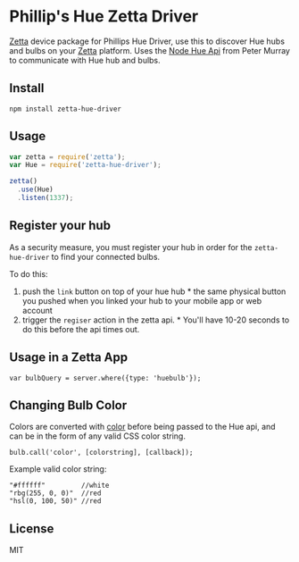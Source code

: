 # Phillip's Hue Zetta Driver

[Zetta](http://zettajs.io) device package for Phillips Hue Driver, use this to discover Hue hubs and bulbs on your [Zetta](http://zettajs.io) platform. Uses the [Node Hue Api](https://github.com/peter-murray/node-hue-api) from Peter Murray to communicate with Hue hub and bulbs.

## Install

```
npm install zetta-hue-driver
```

## Usage

```js
var zetta = require('zetta');
var Hue = require('zetta-hue-driver');

zetta()
  .use(Hue)
  .listen(1337);
```

## Register your hub

As a security measure, you must register your hub in order for the `zetta-hue-driver` to find your connected bulbs.

To do this:
  1. push the `link` button on top of your hue hub
    * the same physical button you pushed when you linked your hub to your mobile app or web account
  2. trigger the `regiser` action in the zetta api.
    * You'll have 10-20 seconds to do this before the api times out.

## Usage in a Zetta App

```
var bulbQuery = server.where({type: 'huebulb'});
```

## Changing Bulb Color

Colors are converted with [color](https://www.npmjs.org/package/color) before being passed to the Hue api, and can be in the form of any valid CSS color string.

```
bulb.call('color', [colorstring], [callback]);
```

Example valid color string:

```
"#ffffff"         //white
"rbg(255, 0, 0)"  //red
"hsl(0, 100, 50)" //red
```

## License

MIT
